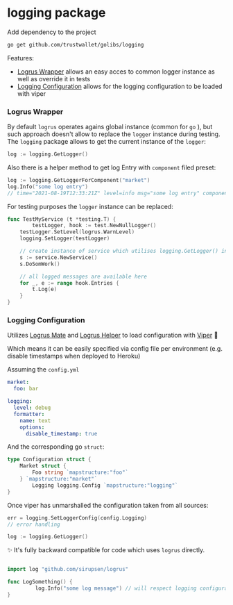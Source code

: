 # logging package

Add dependency to the project

```sh
go get github.com/trustwallet/golibs/logging
```

Features:

* [Logrus Wrapper](#logrus-wrapper) allows an easy acces to common logger instance as well as override it in tests
* [Logging Configuration](#logging-configuration) allows for the logging configuration to be loaded with viper


### Logrus Wrapper

By default `logrus` operates agains global instance (common for `go` ), but such approach doesn't allow to replace the `logger` instance during testing.
The `logging` package allows to get the current instance of the `logger`:

```go
log := logging.GetLogger() 
```

Also there is a helper method to get log Entry with `component` filed preset:

```go
log := logging.GetLoggerForComponent("market")
log.Info("some log entry")
// time="2021-08-19T12:33:21Z" level=info msg="some log entry" component="market"
```

For testing purposes the `logger` instance can be replaced:

```go
func TestMyService (t *testing.T) {
        testLogger, hook := test.NewNullLogger()
	testLogger.SetLevel(logrus.WarnLevel)
	logging.SetLogger(testLogger)

	// create instance of service which utilises logging.GetLogger() inside
	s := service.NewService() 
	s.DoSomWork()

	// all logged messages are available here
	for _, e := range hook.Entries {
		t.Log(e)
	}
}
```

### Logging Configuration

Utilizes [Logrus Mate](https://github.com/gogap/logrus_mate) and 
[Logrus Helper](https://github.com/heirko/go-contrib/tree/master/logrusHelper) to load configuration with [Viper](https://github.com/spf13/viper) 🐍  

Which means it can be easily specified via config file per environment (e.g. disable timestamps when deployed to Heroku)

Assuming the `config.yml`

```yaml
market:
  foo: bar

logging:
  level: debug 
  formatter:
    name: text
    options:
      disable_timestamp: true
```

And the corresponding go `struct`:

```go
type Configuration struct {
	Market struct {
		Foo string `mapstructure:"foo"`
	} `mapstructure:"market"`
        Logging logging.Config `mapstructure:"logging"`
}
```

Once viper has unmarshalled the configuration taken from all sources:

```go
err = logging.SetLoggerConfig(config.Logging)
// error handling

log := logging.GetLogger()
```

✨  It's fully backward compatible for code which uses `logrus` directly.

```go

import log "github.com/sirupsen/logrus"

func LogSomething() {
         log.Info("some log message") // will respect logging configuration
}
```
